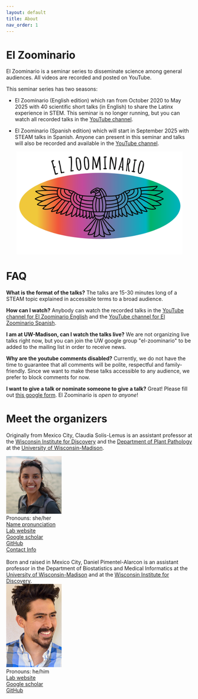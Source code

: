 ```yaml
---
layout: default
title: About
nav_order: 1
---
```


# El Zoominario

El Zoominario is a seminar series to disseminate science among general audiences. All videos are recorded and posted on YouTube. 

This seminar series has two seasons:

- El Zoominario (English edition) which ran from October 2020 to May 2025 with 40 scientific short talks (in English) to share the Latinx experience in STEM. This seminar is no longer running, but you can watch all recorded talks in the [YouTube channel](https://www.youtube.com/playlist?list=PL1AfUDnwvYbOA9rfrvyA2nR9SR0VYbklx).

- El Zoominario (Spanish edition) which will start in September 2025 with STEAM talks in Spanish. Anyone can present in this seminar and talks will also be recorded and available in the [YouTube channel](https://www.youtube.com/playlist?list=PL1AfUDnwvYbNGaKgC7kA-5dWDVDnvZnIv).

<div style="text-align:center"><img src="assets/pics/logo.png" width="450"/></div>


# FAQ

**What is the format of the talks?**
The talks are 15-30 minutes long of a STEAM topic explained in accessible terms to a broad audience.

**How can I watch?**
Anybody can watch the recorded talks in the [YouTube channel for El Zoominario English](https://www.youtube.com/playlist?list=PL1AfUDnwvYbOA9rfrvyA2nR9SR0VYbklx) and the [YouTube channel for El Zoominario Spanish](https://www.youtube.com/playlist?list=PL1AfUDnwvYbNGaKgC7kA-5dWDVDnvZnIv).

**I am at UW-Madison, can I watch the talks live?**
We are not organizing live talks right now, but you can join the UW google group "el-zoominario" to be added to the mailing list in order to receive news.

**Why are the youtube comments disabled?**
Currently, we do not have the time to guarantee that all comments will be polite, respectful and family-friendly. Since we want to make these talks accessible to any audience, we prefer to block comments for now.

**I want to give a talk or nominate someone to give a talk?**
Great! Please fill out [this google form](https://forms.gle/1kpZE1XrKe9YS9cHA).
El Zoominario is _open to anyone_!

# Meet the organizers

Originally from Mexico City, Claudia Sol&iacute;s-Lemus is an assistant professor at the [Wisconsin Institute for Discovery](https://wid.wisc.edu/) and the [Department of Plant Pathology](https://plantpath.wisc.edu/) at the [University of Wisconsin-Madison](http://www.wisc.edu). 

<div class="container">
    <div class="row">
        <div class="column">
            <a href="assets/pics/claudiaSmall1.png">
            <img src="assets/pics/claudiaSmall1.png" width="150"
                  title="Claudia Sol&iacute;s-Lemus" alt="Claudia Sol&iacute;s.Lemus"/></a>
        </div>
        <div class="column">
            Pronouns: she/her <br/>
            <a href="https://namedrop.io/claudiasolislemus">Name pronunciation</a><br/>
            <a href="https://solislemuslab.github.io/">Lab website</a><br/>
            <a href="https://scholar.google.com/citations?user=GrUypj8AAAAJ&hl=en&oi=ao">Google scholar</a><br/>
            <a href="https://github.com/crsl4">GitHub</a><br/>
            <a href="https://solislemuslab.github.io//pages/people.html">Contact Info</a><br/>
        </div>
    </div>
</div>
<br>
Born and raised in Mexico City, Daniel Pimentel-Alarcon is an assistant professor in the Department of Biostatistics and Medical Informatics at the <a href="http://www.wisc.edu">University of Wisconsin-Madison</a> and at the <a href="https://wid.wisc.edu/">Wisconsin Institute for Discovery</a>. 

<div class="container">
    <div class="row">
        <div class="column">
            <a href="assets/pics/daniel.png">
               <img src="assets/pics/daniel.png" width="150"
                  title="Daniel Pimentel-Alarcon" alt="Daniel Pimentel.Alarcon"/></a>
        </div>
        <div class="column">
            Pronouns: he/him <br/>
            <a href="https://danielpimentel.github.io/index.html">Lab website</a><br/>
            <a href="https://scholar.google.com/citations?user=Q2U7G6oAAAAJ&hl=en">Google scholar</a><br/>
            <a href="https://github.com/danielpimentel">GitHub</a><br/>
        </div>
    </div>
</div>

